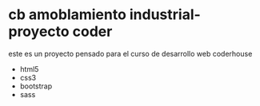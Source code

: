 <h1>cb amoblamiento industrial-proyecto coder </h1>
<p>este es un proyecto pensado para el curso de desarrollo web coderhouse</p>
<ul>
    <li>html5</li>
    <li>css3</li>
    <li>bootstrap</li>
    <li>sass</li>
</ul>